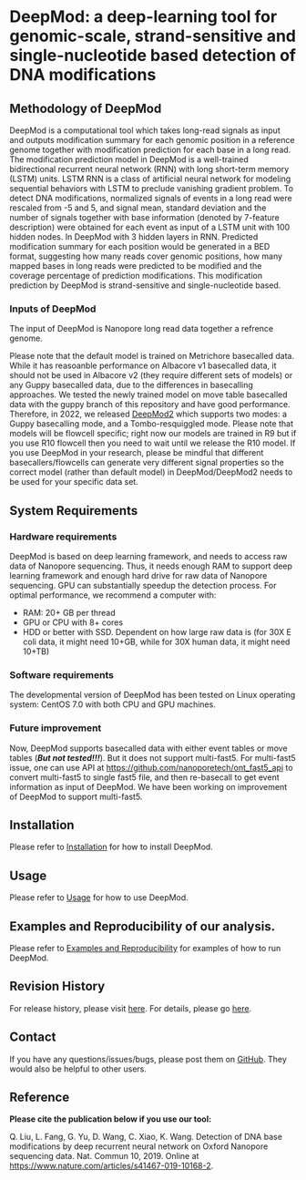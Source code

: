 # DeepMod: a deep-learning tool for genomic-scale, strand-sensitive and single-nucleotide based detection of DNA modifications

## Methodology of DeepMod

DeepMod is a computational tool which takes long-read signals as input and outputs modification summary for each genomic position in a reference genome together with modification prediction for each base in a long read. The modification prediction model in DeepMod is a well-trained bidirectional recurrent neural network (RNN) with long short-term memory (LSTM) units. LSTM RNN is a class of artificial neural network for modeling sequential behaviors with LSTM to preclude vanishing gradient problem.  To detect DNA modifications, normalized signals of events in a long read were rescaled from -5 and 5, and signal mean, standard deviation and the number of signals together with base information (denoted by 7-feature description) were obtained for each event as input of a LSTM unit with 100 hidden nodes. In DeepMod with 3 hidden layers in RNN. Predicted modification summary for each position would be generated in a BED format, suggesting how many reads cover genomic positions, how many mapped bases in long reads were predicted to be modified and the coverage percentage of prediction modifications. This modification prediction by DeepMod is strand-sensitive and single-nucleotide based.

### Inputs of DeepMod

The input of DeepMod is Nanopore long read data together a refrence genome.

Please note that the default model is trained on Metrichore basecalled data. While it has reasoanble performance on Albacore v1 basecalled data, it should not be used in Albacore v2 (they require different sets of models) or any Guppy basecalled data, due to the differences in basecalling approaches. We tested the newly trained model on move table basecalled data with the guppy branch of this repository and have good performance. Therefore, in 2022, we released [DeepMod2](https://github.com/WGLab/DeepMod2) which supports two modes: a Guppy basecalling mode, and a Tombo-resquiggled mode. Please note that models will be flowcell specific; right now our models are trained in R9 but if you use R10 flowcell then you need to wait until we release the R10 model. If you use DeepMod in your research, please be mindful that different basecallers/flowcells can generate very different signal properties so the correct model (rather than default model) in DeepMod/DeepMod2 needs to be used for your specific data set.

## System Requirements
### Hardware requirements
DeepMod is based on deep learning framework, and needs to access raw data of Nanopore sequencing. Thus, it needs enough RAM to support deep learning framework and enough hard drive for raw data of Nanopore sequencing. GPU can substantially speedup the detection process. For optimal performance, we recommend a computer with:
 * RAM: 20+ GB per thread
 * GPU or CPU with 8+ cores
 * HDD or better with SSD. Dependent on how large raw data is (for 30X E coli data, it might need 10+GB, while for 30X human data, it might need 10+TB)

### Software requirements
The developmental version of DeepMod has been tested on Linux operating system: CentOS 7.0 with both CPU and GPU machines.

### Future improvement
Now, DeepMod supports basecalled data with either event tables or move tables (***But not tested!!!***). But it does not support multi-fast5. For multi-fast5 issue, one can use API at https://github.com/nanoporetech/ont_fast5_api to convert multi-fast5 to single fast5 file, and then re-basecall to get event information as input of DeepMod. We have been working on improvement of DeepMod to support multi-fast5.

## Installation
Please refer to [Installation](https://github.com/WGLab/DeepMod/blob/master/docs/Install.md) for how to install DeepMod.

## Usage

Please refer to [Usage](https://github.com/WGLab/DeepMod/blob/master/docs/Usage.md) for how to use DeepMod.

## Examples and Reproducibility of our analysis.

Please refer to [Examples and Reproducibility](https://github.com/WGLab/DeepMod/blob/master/docs/Reproducibility.md) for examples of how to run DeepMod.

## Revision History

For release history, please visit [here](https://github.com/WGLab/NanoDeepMod/releases). For details, please go [here](https://github.com/WGLab/DeepMod/blob/master/README.md).

## Contact

If you have any questions/issues/bugs, please post them on [GitHub](https://github.com/WGLab/DeepMod/issues). They would also be helpful to other users.

## Reference
**Please cite the publication below if you use our tool:**

Q. Liu, L. Fang, G. Yu, D. Wang, C. Xiao, K. Wang. Detection of DNA base modifications by deep recurrent neural network on Oxford Nanopore sequencing data. Nat. Commun 10, 2019. Online at https://www.nature.com/articles/s41467-019-10168-2.

